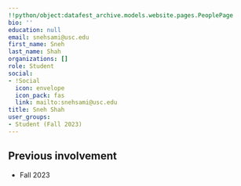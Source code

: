 ```yaml
---
!!python/object:datafest_archive.models.website.pages.PeoplePage
bio: ''
education: null
email: snehsami@usc.edu
first_name: Sneh
last_name: Shah
organizations: []
role: Student
social:
- !Social
  icon: envelope
  icon_pack: fas
  link: mailto:snehsami@usc.edu
title: Sneh Shah
user_groups:
- Student (Fall 2023)
---
```



## Previous involvement

* Fall 2023

